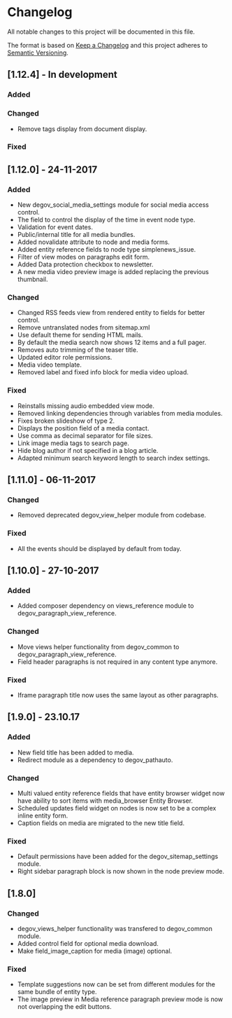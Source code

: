 # Changelog
All notable changes to this project will be documented in this file.

The format is based on [Keep a Changelog](http://keepachangelog.com/en/1.0.0/)
and this project adheres to [Semantic Versioning](http://semver.org/spec/v2.0.0.html).


## [1.12.4] - In development
### Added

### Changed
- Remove tags display from document display.

### Fixed

## [1.12.0] - 24-11-2017
### Added
- New degov_social_media_settings module for social media access control.
- The field to control the display of the time in event node type.
- Validation for event dates.
- Public/internal title for all media bundles.
- Added novalidate attribute to node and media forms.
- Added entity reference fields to node type simplenews_issue.
- Filter of view modes on paragraphs edit form.
- Added Data protection checkbox to newsletter.
- A new media video preview image is added replacing the previous thumbnail.

### Changed
- Changed RSS feeds view from rendered entity to fields for better control.
- Remove untranslated nodes from sitemap.xml
- Use default theme for sending HTML mails.
- By default the media search now shows 12 items and a full pager.
- Removes auto trimming of the teaser title.
- Updated editor role permissions.
- Media video template.
- Removed label and fixed info block for media video upload.

### Fixed
- Reinstalls missing audio embedded view mode.
- Removed linking dependencies through variables from media modules. 
- Fixes broken slideshow of type 2.
- Displays the position field of a media contact.
- Use comma as decimal separator for file sizes.
- Link image media tags to search page.
- Hide blog author if not specified in a blog article.
- Adapted minimum search keyword length to search index settings.

## [1.11.0] - 06-11-2017
### Changed
- Removed deprecated degov_view_helper module from codebase.

### Fixed
- All the events should be displayed by default from today.

## [1.10.0] - 27-10-2017
### Added
- Added composer dependency on views_reference module to degov_paragraph_view_reference.

### Changed
- Move views helper functionality from degov_common to degov_paragraph_view_reference.
- Field header paragraphs is not required in any content type anymore.

### Fixed
- Iframe paragraph title now uses the same layout as other paragraphs.

## [1.9.0] - 23.10.17
### Added
- New field title has been added to media.
- Redirect module as a dependency to degov_pathauto.

### Changed
- Multi valued entity reference fields that have entity browser widget now have ability to sort items
  with media_browser Entity Browser.
- Scheduled updates field widget on nodes is now set to be a complex inline entity form.
- Caption fields on media are migrated to the new title field.

### Fixed
- Default permissions have been added for the degov_sitemap_settings module.
- Right sidebar paragraph block is now shown in the node preview mode.

## [1.8.0]
### Changed
- degov_views_helper functionality was transfered to degov_common module.
- Added control field for optional media download.
- Make field_image_caption for media (image) optional.

### Fixed
- Template suggestions now can be set from different modules for the same bundle of entity type.
- The image preview in Media reference paragraph preview mode is now not overlapping the edit buttons.
